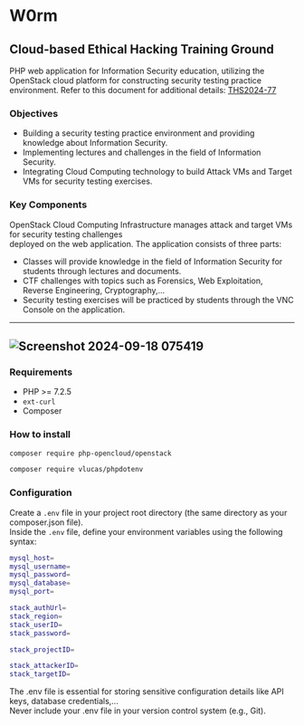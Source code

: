 # W0rm
## Cloud-based Ethical Hacking Training Ground 

PHP web application for Information Security education, utilizing the OpenStack cloud platform for constructing security testing practice environment. Refer to this document for additional details: [THS2024-77](https://github.com/LamSut/W0rm/blob/master/THS2024-77.pdf)

### Objectives

* Building a security testing practice environment and providing knowledge about Information Security.
* Implementing lectures and challenges in the field of Information Security.
* Integrating Cloud Computing technology to build Attack VMs and Target VMs for security testing exercises.

### Key Components

OpenStack Cloud Computing Infrastructure manages attack and target VMs for security testing challenges  
deployed on the web application. The application consists of three parts:
* Classes will provide knowledge in the field of Information Security for students through lectures and documents.
* CTF challenges with topics such as Forensics, Web Exploitation, Reverse Engineering, Cryptography,...
* Security testing exercises will be practiced by students through the VNC Console on the application.

---
![Screenshot 2024-09-18 075419](https://github.com/user-attachments/assets/42b89075-a3cc-4f23-86ee-46a475260d4d)
---

### Requirements

* PHP >= 7.2.5
* `ext-curl`
* Composer

### How to install

```bash
composer require php-opencloud/openstack
```
```bash
composer require vlucas/phpdotenv
```

### Configuration

Create a `.env` file in your project root directory (the same directory as your composer.json file).  
Inside the `.env` file, define your environment variables using the following syntax:

```bash
mysql_host=
mysql_username=
mysql_password=
mysql_database=
mysql_port=

stack_authUrl=
stack_region=
stack_userID=
stack_password=

stack_projectID=

stack_attackerID=
stack_targetID=
```
The .env file is essential for storing sensitive configuration details like API keys, database credentials,...  
Never include your .env file in your version control system (e.g., Git).

